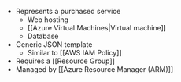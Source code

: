 - Represents a purchased service
	- Web hosting
	- [[Azure Virtual Machines|Virtual machine]]
	- Database
- Generic JSON template
	- Similar to [[AWS IAM Policy]] 
- Requires a [[Resource Group]]
- Managed by [[Azure Resource Manager (ARM)]]